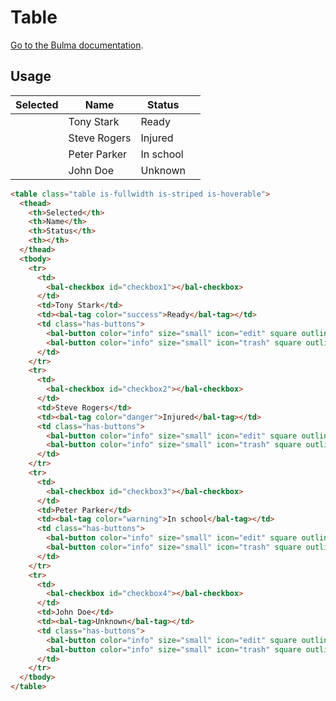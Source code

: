 # Table

[Go to the Bulma documentation](https://bulma.io/documentation/elements/table/).

## Usage

<docs-demo>
  <table class="table is-fullwidth is-striped is-hoverable">
    <thead>
      <th>Selected</th>
      <th>Name</th>
      <th>Status</th>
      <th></th>
    </thead>
    <tbody>
      <tr>
        <td>
          <bal-checkbox id="checkbox1"></bal-checkbox>
        </td>
        <td>Tony Stark</td>
        <td><bal-tag color="success">Ready</bal-tag></td>
        <td class="has-buttons">
          <bal-button color="info" size="small" icon="edit" square outlined></bal-button>
          <bal-button color="info" size="small" icon="trash" square outlined></bal-button>
        </td>
      </tr>
      <tr>
        <td>
          <bal-checkbox id="checkbox2"></bal-checkbox>
        </td>
        <td>Steve Rogers</td>
        <td><bal-tag color="danger">Injured</bal-tag></td>
        <td class="has-buttons">
          <bal-button color="info" size="small" icon="edit" square outlined></bal-button>
          <bal-button color="info" size="small" icon="trash" square outlined></bal-button>
        </td>
      </tr>
      <tr>
        <td>
          <bal-checkbox id="checkbox3"></bal-checkbox>
        </td>
        <td>Peter Parker</td>
        <td><bal-tag color="warning">In school</bal-tag></td>
        <td class="has-buttons">
          <bal-button color="info" size="small" icon="edit" square outlined></bal-button>
          <bal-button color="info" size="small" icon="trash" square outlined></bal-button>
        </td>
      </tr>
      <tr>
        <td>
          <bal-checkbox id="checkbox4"></bal-checkbox>
        </td>
        <td>John Doe</td>
        <td><bal-tag>Unknown</bal-tag></td>
        <td class="has-buttons">
          <bal-button color="info" size="small" icon="edit" square outlined></bal-button>
          <bal-button color="info" size="small" icon="trash" square outlined></bal-button>
        </td>
      </tr>
    </tbody>
  </table>
</docs-demo>

```html
<table class="table is-fullwidth is-striped is-hoverable">
  <thead>
    <th>Selected</th>
    <th>Name</th>
    <th>Status</th>
    <th></th>
  </thead>
  <tbody>
    <tr>
      <td>
        <bal-checkbox id="checkbox1"></bal-checkbox>
      </td>
      <td>Tony Stark</td>
      <td><bal-tag color="success">Ready</bal-tag></td>
      <td class="has-buttons">
        <bal-button color="info" size="small" icon="edit" square outlined></bal-button>
        <bal-button color="info" size="small" icon="trash" square outlined></bal-button>
      </td>
    </tr>
    <tr>
      <td>
        <bal-checkbox id="checkbox2"></bal-checkbox>
      </td>
      <td>Steve Rogers</td>
      <td><bal-tag color="danger">Injured</bal-tag></td>
      <td class="has-buttons">
        <bal-button color="info" size="small" icon="edit" square outlined></bal-button>
        <bal-button color="info" size="small" icon="trash" square outlined></bal-button>
      </td>
    </tr>
    <tr>
      <td>
        <bal-checkbox id="checkbox3"></bal-checkbox>
      </td>
      <td>Peter Parker</td>
      <td><bal-tag color="warning">In school</bal-tag></td>
      <td class="has-buttons">
        <bal-button color="info" size="small" icon="edit" square outlined></bal-button>
        <bal-button color="info" size="small" icon="trash" square outlined></bal-button>
      </td>
    </tr>
    <tr>
      <td>
        <bal-checkbox id="checkbox4"></bal-checkbox>
      </td>
      <td>John Doe</td>
      <td><bal-tag>Unknown</bal-tag></td>
      <td class="has-buttons">
        <bal-button color="info" size="small" icon="edit" square outlined></bal-button>
        <bal-button color="info" size="small" icon="trash" square outlined></bal-button>
      </td>
    </tr>
  </tbody>
</table>
```
